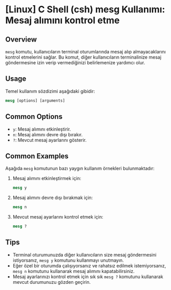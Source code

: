 # [Linux] C Shell (csh) mesg Kullanımı: Mesaj alımını kontrol etme

## Overview
`mesg` komutu, kullanıcıların terminal oturumlarında mesaj alıp almayacaklarını kontrol etmelerini sağlar. Bu komut, diğer kullanıcıların terminalinize mesaj göndermesine izin verip vermediğinizi belirlemenize yardımcı olur.

## Usage
Temel kullanım sözdizimi aşağıdaki gibidir:
```csh
mesg [options] [arguments]
```

## Common Options
- `y`: Mesaj alımını etkinleştirir.
- `n`: Mesaj alımını devre dışı bırakır.
- `?`: Mevcut mesaj ayarlarını gösterir.

## Common Examples
Aşağıda `mesg` komutunun bazı yaygın kullanım örnekleri bulunmaktadır:

1. Mesaj alımını etkinleştirmek için:
   ```csh
   mesg y
   ```

2. Mesaj alımını devre dışı bırakmak için:
   ```csh
   mesg n
   ```

3. Mevcut mesaj ayarlarını kontrol etmek için:
   ```csh
   mesg ?
   ```

## Tips
- Terminal oturumunuzda diğer kullanıcıların size mesaj göndermesini istiyorsanız, `mesg y` komutunu kullanmayı unutmayın.
- Eğer özel bir oturumda çalışıyorsanız ve rahatsız edilmek istemiyorsanız, `mesg n` komutunu kullanarak mesaj alımını kapatabilirsiniz.
- Mesaj ayarlarınızı kontrol etmek için sık sık `mesg ?` komutunu kullanarak mevcut durumunuzu gözden geçirin.